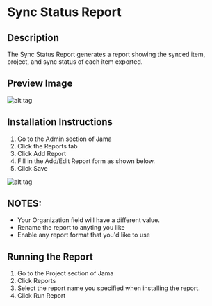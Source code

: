 # Sync Status Report

## Description 
The Sync Status Report generates a report showing the synced item, project, and sync status of each item exported.

## Preview Image
![alt tag](https://github.com/jamasoftware-ps/Community-Reports/blob/master/Miscellaneous%20Reports/Sync%20Status%20Report/SyncStatusPreviewImage.png)


## Installation Instructions
1. Go to the Admin section of Jama
2. Click the Reports tab
3. Click Add Report
4. Fill in the Add/Edit Report form as shown below.
5. Click Save

![alt tag](https://github.com/jamasoftware-ps/Community-Reports/blob/master/Miscellaneous%20Reports/Sync%20Status%20Report/SyncStatusReport_instructions.png)

## NOTES: 
- Your Organization field will have a different value.  
- Rename the report to anyting you like
- Enable any report format that you'd like to use

## Running the Report
1. Go to the Project section of Jama
2. Click Reports
3. Select the report name you specified when installing the report.
4. Click Run Report


